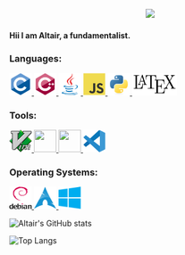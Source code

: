 <p align="center">
   <img src="https://github.com/Altair-POD/Altair-POD/blob/main/svgs/AC4.gif">
</p>

#### Hii I am Altair, a fundamentalist.

<h3 align="left">Languages:</h3>

<p align="left"> 
<a href="https://www.cprogramming.com/" target="_blank"> <img src="https://raw.githubusercontent.com/devicons/devicon/master/icons/c/c-original.svg" alt="c" width="40" height="40"/> </a> 
<a href="https://www.w3schools.com/cpp/" target="_blank"> <img src="https://raw.githubusercontent.com/devicons/devicon/master/icons/cplusplus/cplusplus-original.svg" alt="cplusplus" width="40" height="40"/> </a> 
<a href="https://www.java.com" target="_blank"> <img src="https://raw.githubusercontent.com/devicons/devicon/master/icons/java/java-original.svg" alt="java" width="40" height="40"/> </a>
<a href="https://developer.mozilla.org/en-US/docs/Web/JavaScript" target="_blank"> <img src="https://raw.githubusercontent.com/devicons/devicon/master/icons/javascript/javascript-original.svg" alt="javascript" width="40" height="40"/> </a>
<a href="https://www.python.org" target="_blank"> <img src="https://raw.githubusercontent.com/devicons/devicon/master/icons/python/python-original.svg" alt="python" width="40" height="40"/> </a>
<a href="https://www.latex.org" target="_blank"> <img src="https://github.com/Altair-POD/Altair-POD/blob/main/svgs/latex.svg" width="80" height="40"> </a>
</p>
  
  
<h3 align="left">Tools:</h3>

<p align="left">
<a href="https://www.vim.org" target="_blank"> <img src="https://github.com/Altair-POD/Altair-POD/blob/main/svgs/vim.png" width="40" height="40"> </a>
<a href="https://www.gnu.org/software/bash/"> <img src="https://raw.githubusercontent.com/jmnote/z-icons/master/svg/bash.svg" width="40" height="40"/> </a>
<a href="https://git-scm.com/"> <img src="https://raw.githubusercontent.com/jmnote/z-icons/master/svg/git.svg" width="40" height="40"/> </a>
<a href="https://code.visualstudio.com/" target="_blank"><img src="https://github.com/Altair-POD/Altair-POD/blob/main/svgs/vscode.svg" width="40" height="40"> </a>
</p>

<h3 align="left">Operating Systems:</h3>
<p align="left">
<a href="https://www.debian.org" target="_blank"> <img src="https://github.com/Altair-POD/Altair-POD/blob/main/svgs/debian.svg" width="40" height="40"> </a>
<a href="https://www.archlinux.org" target="_blank"> <img src="https://github.com/Altair-POD/Altair-POD/blob/main/svgs/arch.svg" width="40" height="40"> </a>
<a href="https://www.microsoft.com" target="_blank"> <img src="https://github.com/Altair-POD/Altair-POD/blob/main/svgs/windows.svg" width="40" height="40"> </a>
</p>

![Altair's GitHub stats](https://github-readme-stats.vercel.app/api?username=Altair-POD&hide=stars,prs&show_icons=true&theme=dark)

![Top Langs](https://github-readme-stats.vercel.app/api/top-langs/?username=Altair-POD&langs_count=20&theme=dark&layout=compact&hide=Tex,Go,Roff,M4,Dockerfile,Batchfile)




